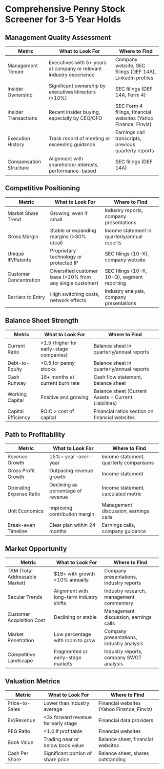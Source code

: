 # Comprehensive Penny Stock Screener for 3-5 Year Holds

## Management Quality Assessment
| Metric | What to Look For | Where to Find |
|--------|-----------------|--------------|
| Management Tenure | Executives with 5+ years at company or relevant industry experience | Company website, SEC filings (DEF 14A), LinkedIn profiles |
| Insider Ownership | Significant ownership by executives/directors (>10%) | SEC filings (DEF 14A, Form 4) |
| Insider Transactions | Recent insider buying, especially by CEO/CFO | SEC Form 4 filings, financial websites (Yahoo Finance, Finviz) |
| Execution History | Track record of meeting or exceeding guidance | Earnings call transcripts, previous quarterly reports |
| Compensation Structure | Alignment with shareholder interests, performance-based | SEC filings (DEF 14A) |

## Competitive Positioning
| Metric | What to Look For | Where to Find |
|--------|-----------------|--------------|
| Market Share Trend | Growing, even if small | Industry reports, company presentations |
| Gross Margin | Stable or expanding margins (>30% ideal) | Income statement in quarterly/annual reports |
| Unique IP/Patents | Proprietary technology or protected IP | SEC filings (10-K), company website |
| Customer Concentration | Diversified customer base (<20% from any single customer) | SEC filings (10-K, 10-Q), segment reporting |
| Barriers to Entry | High switching costs, network effects | Industry analysis, company presentations |

## Balance Sheet Strength
| Metric | What to Look For | Where to Find |
|--------|-----------------|--------------|
| Current Ratio | >1.5 (higher for early-stage companies) | Balance sheet in quarterly/annual reports |
| Debt-to-Equity | <0.5 for penny stocks | Balance sheet in quarterly/annual reports |
| Cash Runway | 18+ months at current burn rate | Cash flow statement, balance sheet |
| Working Capital | Positive and growing | Balance sheet (Current Assets - Current Liabilities) |
| Capital Efficiency | ROIC > cost of capital | Financial ratios section on financial websites |

## Path to Profitability
| Metric | What to Look For | Where to Find |
|--------|-----------------|--------------|
| Revenue Growth | 15%+ year-over-year | Income statement, quarterly comparisons |
| Gross Profit Growth | Outpacing revenue growth | Income statement |
| Operating Expense Ratio | Declining as percentage of revenue | Income statement, calculated metric |
| Unit Economics | Improving contribution margin | Management discussion, earnings calls |
| Break-even Timeline | Clear plan within 24 months | Earnings calls, company guidance |

## Market Opportunity
| Metric | What to Look For | Where to Find |
|--------|-----------------|--------------|
| TAM (Total Addressable Market) | $1B+ with growth >10% annually | Company presentations, industry reports |
| Secular Trends | Alignment with long-term industry shifts | Industry research, management commentary |
| Customer Acquisition Cost | Declining or stable | Management discussion, earnings calls |
| Market Penetration | Low percentage with room to grow | Company presentations, industry analysis |
| Competitive Landscape | Fragmented or early-stage markets | Industry reports, company SWOT analysis |

## Valuation Metrics
| Metric | What to Look For | Where to Find |
|--------|-----------------|--------------|
| Price-to-Sales | Lower than industry average | Financial websites (Yahoo Finance, Finviz) |
| EV/Revenue | <3x forward revenue for early stage | Financial data providers |
| PEG Ratio | <1.0 if profitable | Financial websites |
| Book Value | Trading near or below book value | Balance sheet, financial websites |
| Cash Per Share | Significant portion of share price | Balance sheet, shares outstanding |
